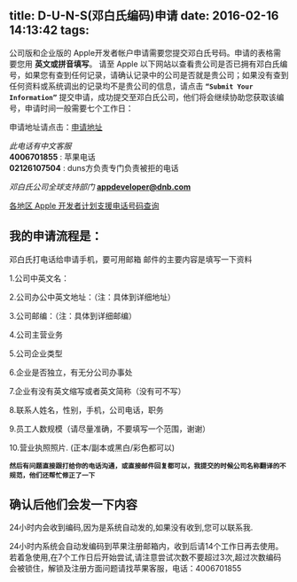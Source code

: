 title: D-U-N-S(邓白氏编码)申请
date: 2016-02-16 14:13:42
tags:
---

公司版和企业版的 Apple开发者帐户申请需要您提交邓白氏号码。申请的表格需要您用 **英文或拼音填写**。
请至 Apple 以下网站以查看贵公司是否已拥有邓白氏编号，如果您有查到任何记录，请确认记录中的公司是否就是贵公司；如果没有查到任何资料或系统调出的记录均不是贵公司的信息，请点击  **`“Submit Your Information”`** 提交申请，成功提交至邓白氏公司，他们将会继续协助您获取该编号，申请时间一般需要七个工作日：   

申请地址请点击：[申请地址](https://developer.apple.com/program/enroll/dunsLookupForm.action "apple")


 *此电话有中文客服*   
**4006701855** : 苹果电话   
**02126107504** : duns方负责专门负责被拒的电话   

*邓白氏公司全球支持部门* 
**appdeveloper@dnb.com**


[各地区 Apple 开发者计划支援电话号码查询](https://developer.apple.com/contact/phone.php)
<!-- more -->


我的申请流程是：
---
邓白氏打电话给申请手机，要可用邮箱
邮件的主要内容是填写一下资料

1.公司中英文名：

2.公司办公中英文地址：（注：具体到详细地址）

3.公司邮编：（注：具体到详细邮编）

4.公司主营业务

5.公司企业类型

6.企业是否独立，有无分公司办事处

7.企业有没有英文缩写或者英文简称（没有可不写）

8.联系人姓名，性别，手机，公司电话，职务

9.员工人数规模（请尽量准确，不要填写一个范围，谢谢）

10.营业执照照片. (正本/副本或黑白/彩色都可以)

**`然后有问题直接跟打给你的电话沟通，或直接邮件回复都可以，我提交的时候公司名称翻译的不规范，他们还帮忙修正了一下`**


确认后他们会发一下内容
---
24小时内会收到编码,因为是系统自动发的,如果没有收到,您可以联系我.

24小时内系统会自动发编码到苹果注册邮箱内，收到后请14个工作日再去使用。若着急使用,在7个工作日后开始尝试,请注意尝试次数不要超过3次,超过次数编码会被锁住，解锁及注册方面问题请找苹果客服，电话：4006701855



